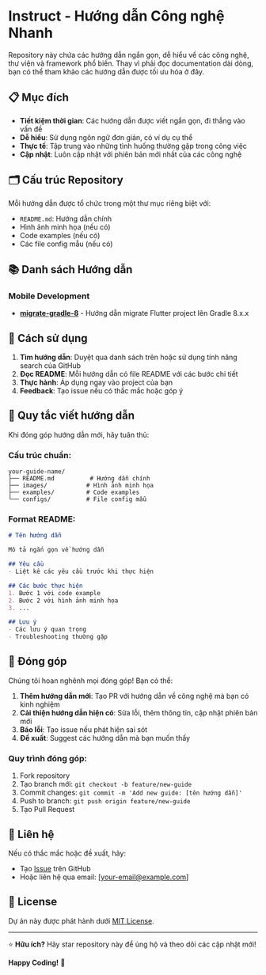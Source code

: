 # Instruct - Hướng dẫn Công nghệ Nhanh

Repository này chứa các hướng dẫn ngắn gọn, dễ hiểu về các công nghệ, thư viện và framework phổ biến. Thay vì phải đọc documentation dài dòng, bạn có thể tham khảo các hướng dẫn được tối ưu hóa ở đây.

## 📋 Mục đích

- **Tiết kiệm thời gian**: Các hướng dẫn được viết ngắn gọn, đi thẳng vào vấn đề
- **Dễ hiểu**: Sử dụng ngôn ngữ đơn giản, có ví dụ cụ thể
- **Thực tế**: Tập trung vào những tình huống thường gặp trong công việc
- **Cập nhật**: Luôn cập nhật với phiên bản mới nhất của các công nghệ

## 🗂️ Cấu trúc Repository

Mỗi hướng dẫn được tổ chức trong một thư mục riêng biệt với:
- `README.md`: Hướng dẫn chính
- Hình ảnh minh họa (nếu có)
- Code examples (nếu có)
- Các file config mẫu (nếu có)

## 📚 Danh sách Hướng dẫn

### Mobile Development
- [**migrate-gradle-8**](./migrate-gradle-8/) - Hướng dẫn migrate Flutter project lên Gradle 8.x.x

## 🚀 Cách sử dụng

1. **Tìm hướng dẫn**: Duyệt qua danh sách trên hoặc sử dụng tính năng search của GitHub
2. **Đọc README**: Mỗi hướng dẫn có file README với các bước chi tiết
3. **Thực hành**: Áp dụng ngay vào project của bạn
4. **Feedback**: Tạo issue nếu có thắc mắc hoặc góp ý

## 🔧 Quy tắc viết hướng dẫn

Khi đóng góp hướng dẫn mới, hãy tuân thủ:

### Cấu trúc chuẩn:
```
your-guide-name/
├── README.md          # Hướng dẫn chính
├── images/           # Hình ảnh minh họa
├── examples/         # Code examples
└── configs/          # File config mẫu
```

### Format README:
```markdown
# Tên hướng dẫn

Mô tả ngắn gọn về hướng dẫn

## Yêu cầu
- Liệt kê các yêu cầu trước khi thực hiện

## Các bước thực hiện
1. Bước 1 với code example
2. Bước 2 với hình ảnh minh họa
3. ...

## Lưu ý
- Các lưu ý quan trọng
- Troubleshooting thường gặp
```

## 🤝 Đóng góp

Chúng tôi hoan nghênh mọi đóng góp! Bạn có thể:

1. **Thêm hướng dẫn mới**: Tạo PR với hướng dẫn về công nghệ mà bạn có kinh nghiệm
2. **Cải thiện hướng dẫn hiện có**: Sửa lỗi, thêm thông tin, cập nhật phiên bản mới
3. **Báo lỗi**: Tạo issue nếu phát hiện sai sót
4. **Đề xuất**: Suggest các hướng dẫn mà bạn muốn thấy

### Quy trình đóng góp:
1. Fork repository
2. Tạo branch mới: `git checkout -b feature/new-guide`
3. Commit changes: `git commit -m 'Add new guide: [tên hướng dẫn]'`
4. Push to branch: `git push origin feature/new-guide`
5. Tạo Pull Request

## 📧 Liên hệ

Nếu có thắc mắc hoặc đề xuất, hãy:
- Tạo [Issue](../../issues) trên GitHub
- Hoặc liên hệ qua email: [your-email@example.com]

## 📄 License

Dự án này được phát hành dưới [MIT License](LICENSE).

---

⭐ **Hữu ích?** Hãy star repository này để ủng hộ và theo dõi các cập nhật mới!

**Happy Coding!** 🚀
